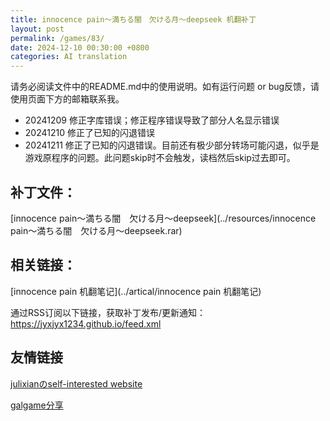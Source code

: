 ```yaml
---
title: innocence pain～満ちる闇　欠ける月～deepseek 机翻补丁
layout: post
permalink: /games/83/
date: 2024-12-10 00:30:00 +0800
categories: AI translation
---
```



请务必阅读文件中的README.md中的使用说明。如有运行问题 or bug反馈，请使用页面下方的邮箱联系我。

- 20241209 修正字库错误；修正程序错误导致了部分人名显示错误
- 20241210 修正了已知的闪退错误
- 20241211 修正了已知的闪退错误。目前还有极少部分转场可能闪退，似乎是游戏原程序的问题。此问题skip时不会触发，读档然后skip过去即可。

## 补丁文件：

[innocence pain～満ちる闇　欠ける月～deepseek](../resources/innocence pain～満ちる闇　欠ける月～deepseek.rar)

 

## 相关链接：

[innocence pain 机翻笔记](../artical/innocence pain 机翻笔记)

 

通过RSS订阅以下链接，获取补丁发布/更新通知：https://jyxjyx1234.github.io/feed.xml

## 友情链接

[julixianのself-interested website](https://julixian-siw.worldsystem.top/) 

[galgame分享](https://t.me/galgpt)
